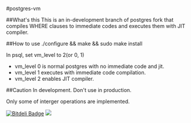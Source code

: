 #postgres-vm

##What's this
This is an in-development branch of postgres fork that compiles WHERE clauses to immediate codes and executes them with JIT compiler.

##How to use
./configure && make && sudo make install

In psql,
set vm_level to 2(or 0, 1)

- vm_level 0 is normal postgres with no immediate code and jit.
- vm_level 1 executes with immediate code compilation.
- vm_level 2 enables JIT compiler.

##Caution
In development. Don't use in production.

Only some of interger operations are implemented.

[![Bitdeli Badge](https://d2weczhvl823v0.cloudfront.net/kariya/postgres/trend.png)](https://bitdeli.com/free "Bitdeli Badge")
<img src="https://git.kariya.cc/myBadge3.png"/>
